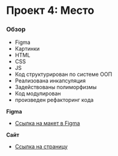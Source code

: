 # Проект 4: Место

### Обзор

* Figma
* Картинки
* HTML
* CSS
* JS
* Код структурирован по системе ООП
* Реализована инкапсуляция
* Задействованы полиморфизмы
* Код модулирован
* произведен рефакторинг кода


**Figma**

* [Ссылка на макет в Figma](https://www.figma.com/file/StZjf8HnoeLdiXS7dYrLAh/JavaScript.-Sprint-4)

**Сайт**
* [Ссылка на страницу](https://tatiki.github.io/mesto/)

